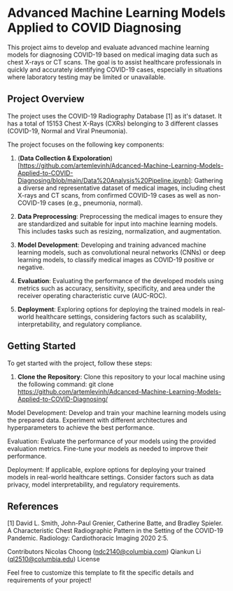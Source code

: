# Advanced Machine Learning Models Applied to COVID Diagnosing

This project aims to develop and evaluate advanced machine learning models for diagnosing COVID-19 based on medical imaging data such as chest X-rays or CT scans. The goal is to assist healthcare professionals in quickly and accurately identifying COVID-19 cases, especially in situations where laboratory testing may be limited or unavailable.

## Project Overview

The project uses the COVID-19 Radiography Database [1] as it's dataset. It has a total of 15153 Chest X-Rays (CXRs) belonging to 3 different classes (COVID-19,  Normal and Viral Pneumonia).

The project focuses on the following key components:

1. (**Data Collection & Expoloration**)[https://github.com/artemlevinh/Adcanced-Machine-Learning-Models-Applied-to-COVID-Diagnosing/blob/main/Data%20Analysis%20Pipeline.ipynb]: Gathering a diverse and representative dataset of medical images, including chest X-rays and CT scans, from confirmed COVID-19 cases as well as non-COVID-19 cases (e.g., pneumonia, normal). 

2. **Data Preprocessing**: Preprocessing the medical images to ensure they are standardized and suitable for input into machine learning models. This includes tasks such as resizing, normalization, and augmentation.

3. **Model Development**: Developing and training advanced machine learning models, such as convolutional neural networks (CNNs) or deep learning models, to classify medical images as COVID-19 positive or negative.

4. **Evaluation**: Evaluating the performance of the developed models using metrics such as accuracy, sensitivity, specificity, and area under the receiver operating characteristic curve (AUC-ROC).

5. **Deployment**: Exploring options for deploying the trained models in real-world healthcare settings, considering factors such as scalability, interpretability, and regulatory compliance.

## Getting Started

To get started with the project, follow these steps:

1. **Clone the Repository**: Clone this repository to your local machine using the following command: git clone https://github.com/artemlevinh/Adcanced-Machine-Learning-Models-Applied-to-COVID-Diagnosing/



Model Development: Develop and train your machine learning models using the prepared data. Experiment with different architectures and hyperparameters to achieve the best performance.

Evaluation: Evaluate the performance of your models using the provided evaluation metrics. Fine-tune your models as needed to improve their performance.

Deployment: If applicable, explore options for deploying your trained models in real-world healthcare settings. Consider factors such as data privacy, model interpretability, and regulatory requirements.

## References 

[1] David L. Smith, John-Paul Grenier, Catherine Batte, and Bradley Spieler. A Characteristic Chest Radiographic Pattern in the Setting of the COVID-19 Pandemic. Radiology: Cardiothoracic Imaging 2020 2:5.

Contributors
Nicolas Choong (ndc2140@columbia.com)
Qiankun Li (ql2510@columbia.edu)
License

Feel free to customize this template to fit the specific details and requirements of your project!
